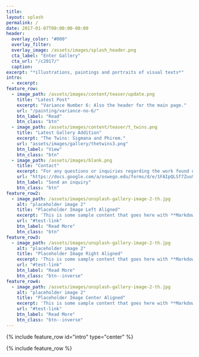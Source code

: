 ```yaml
---
title: 
layout: splash
permalink: /
date: 2017-01-07T00:00:00-00:00
header:
  overlay_color: "#000"
  overlay_filter: 
  overlay_image: /assets/images/splash_header.png
  cta_label: "Enter Gallery"
  cta_url: "/c2017/"
  caption:
excerpt: "*illustrations, paintings and portraits of visual texts*"
intro: 
  - excerpt:
feature_row:
  - image_path: /assets/images/content/teaser/update.png
    title: "Latest Post"
    excerpt: "Variance Number 6: Also the header for the main page."
    url: "/painting/variance-no-6/"
    btn_label: "Read"
    btn_class: "btn"
  - image_path: /assets/images/content/teaser/t_twins.png
    title: "Latest Gallery Addition"
    excerpt: "The Twins: Sigmana and Phirem."
    url: "assets/images/gallery/thetwins3.png"
    btn_label: "View"
    btn_class: "btn"
  - image_path: /assets/images/blank.png
    title: "Contact"
    excerpt: "For any questions or inquiries regarding the work found on this portfolio."
    url: "https://docs.google.com/a/oswego.edu/forms/d/e/1FAIpQLSf7Zuu9VQ0Hs1kg9DT3W2bRkm4mTKbBIPUXhywYgEePFzybZw/viewform"
    btn_label: "Send an inquiry"
    btn_class: "btn"
feature_row2:
  - image_path: /assets/images/unsplash-gallery-image-2-th.jpg
    alt: "placeholder image 2"
    title: "Placeholder Image Left Aligned"
    excerpt: 'This is some sample content that goes here with **Markdown** formatting. Left aligned with `type="left"`'
    url: "#test-link"
    btn_label: "Read More"
    btn_class: "btn"
feature_row3:
  - image_path: /assets/images/unsplash-gallery-image-2-th.jpg
    alt: "placeholder image 2"
    title: "Placeholder Image Right Aligned"
    excerpt: 'This is some sample content that goes here with **Markdown** formatting. Right aligned with `type="right"`'
    url: "#test-link"
    btn_label: "Read More"
    btn_class: "btn--inverse"
feature_row4:
  - image_path: /assets/images/unsplash-gallery-image-2-th.jpg
    alt: "placeholder image 2"
    title: "Placeholder Image Center Aligned"
    excerpt: 'This is some sample content that goes here with **Markdown** formatting. Centered with `type="center"`'
    url: "#test-link"
    btn_label: "Read More"
    btn_class: "btn--inverse"
---
```


{% include feature_row id="intro" type="center" %}

{% include feature_row %}

